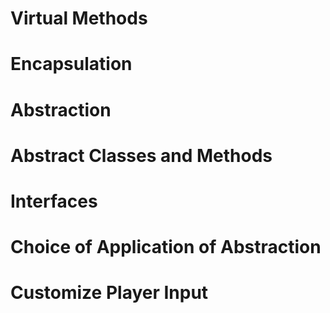 # Virtual Methods
# Encapsulation
# Abstraction
# Abstract Classes and Methods
# Interfaces
# Choice of Application of Abstraction
# Customize Player Input


